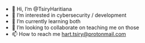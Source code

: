 - 👋 Hi, I’m @TsiryHaritiana
- 👀 I’m interested in cybersecurity / development
- 🌱 I’m currently learning both
- 💞️ I’m looking to collaborate on teaching me on those
- 📫 How to reach me hart.tsiry@protonmail.com

<!---
TsiryHaritiana/TsiryHaritiana is a ✨ special ✨ repository because its `README.md` (this file) appears on your GitHub profile.
You can click the Preview link to take a look at your changes.
--->
